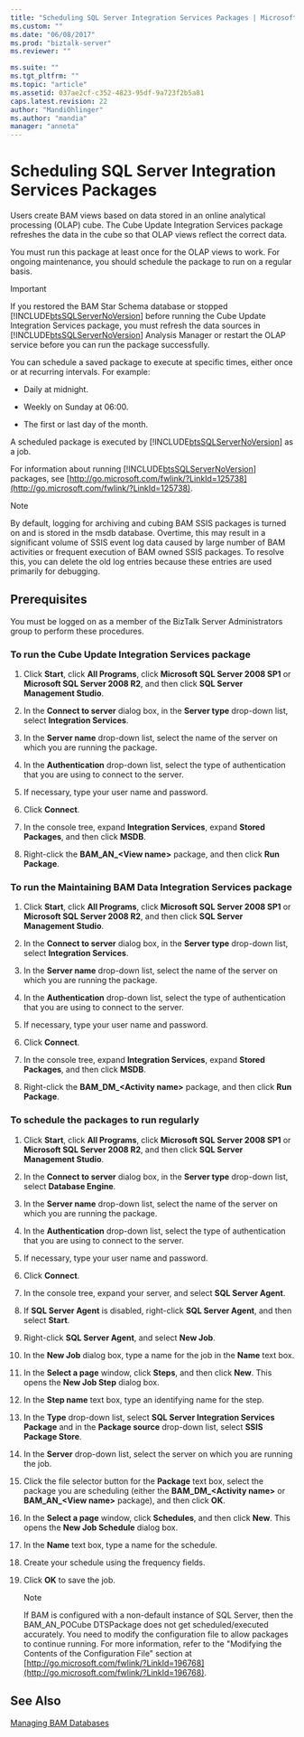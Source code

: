 ```yaml
---
title: "Scheduling SQL Server Integration Services Packages | Microsoft Docs"
ms.custom: ""
ms.date: "06/08/2017"
ms.prod: "biztalk-server"
ms.reviewer: ""

ms.suite: ""
ms.tgt_pltfrm: ""
ms.topic: "article"
ms.assetid: 037ae2cf-c352-4823-95df-9a723f2b5a81
caps.latest.revision: 22
author: "MandiOhlinger"
ms.author: "mandia"
manager: "anneta"
---
```

# Scheduling SQL Server Integration Services Packages
Users create BAM views based on data stored in an online analytical processing (OLAP) cube. The Cube Update Integration Services package refreshes the data in the cube so that OLAP views reflect the correct data.  
  
 You must run this package at least once for the OLAP views to work. For ongoing maintenance, you should schedule the package to run on a regular basis.  
  
> [!IMPORTANT]
>  If you restored the BAM Star Schema database or stopped [!INCLUDE[btsSQLServerNoVersion](../includes/btssqlservernoversion-md.md)] before running the Cube Update Integration Services package, you must refresh the data sources in [!INCLUDE[btsSQLServerNoVersion](../includes/btssqlservernoversion-md.md)] Analysis Manager or restart the OLAP service before you can run the package successfully.  
  
 You can schedule a saved package to execute at specific times, either once or at recurring intervals. For example:  
  
-   Daily at midnight.  
  
-   Weekly on Sunday at 06:00.  
  
-   The first or last day of the month.  
  
 A scheduled package is executed by [!INCLUDE[btsSQLServerNoVersion](../includes/btssqlservernoversion-md.md)] as a job.  
  
 For information about running [!INCLUDE[btsSQLServerNoVersion](../includes/btssqlservernoversion-md.md)] packages, see [http://go.microsoft.com/fwlink/?LinkId=125738](http://go.microsoft.com/fwlink/?LinkId=125738).  
  
> [!NOTE]
>  By default, logging for archiving and cubing BAM SSIS packages is turned on and is stored in the msdb database. Overtime, this may result in a significant volume of SSIS event log data caused by large number of BAM activities or frequent execution of BAM owned SSIS packages. To resolve this, you can delete the old log entries because these entries are used primarily for debugging.  
  
## Prerequisites  
 You must be logged on as a member of the BizTalk Server Administrators group to perform these procedures.  
  
### To run the Cube Update Integration Services package  
  
1.  Click **Start**, click **All Programs**, click **Microsoft SQL Server 2008 SP1** or **Microsoft SQL Server 2008 R2**, and then click **SQL Server Management Studio**.  
  
2.  In the **Connect to server** dialog box, in the **Server type** drop-down list, select **Integration Services**.  
  
3.  In the **Server name** drop-down list, select the name of the server on which you are running the package.  
  
4.  In the **Authentication** drop-down list, select the type of authentication that you are using to connect to the server.  
  
5.  If necessary, type your user name and password.  
  
6.  Click **Connect**.  
  
7.  In the console tree, expand **Integration Services**, expand **Stored Packages**, and then click **MSDB**.  
  
8.  Right-click the **BAM_AN_\<View name\>** package, and then click **Run Package**.  
  
### To run the Maintaining BAM Data Integration Services package  
  
1.  Click **Start**, click **All Programs**, click **Microsoft SQL Server 2008 SP1** or **Microsoft SQL Server 2008 R2**, and then click **SQL Server Management Studio**.  
  
2.  In the **Connect to server** dialog box, in the **Server type** drop-down list, select **Integration Services**.  
  
3.  In the **Server name** drop-down list, select the name of the server on which you are running the package.  
  
4.  In the **Authentication** drop-down list, select the type of authentication that you are using to connect to the server.  
  
5.  If necessary, type your user name and password.  
  
6.  Click **Connect**.  
  
7.  In the console tree, expand **Integration Services**, expand **Stored Packages**, and then click **MSDB**.  
  
8.  Right-click the **BAM_DM_\<Activity name\>** package, and then click **Run Package**.  
  
### To schedule the packages to run regularly  
  
1.  Click **Start**, click **All Programs**, click **Microsoft SQL Server 2008 SP1** or **Microsoft SQL Server 2008 R2**, and then click **SQL Server Management Studio**.  
  
2.  In the **Connect to server** dialog box, in the **Server type** drop-down list, select **Database Engine**.  
  
3.  In the **Server name** drop-down list, select the name of the server on which you are running the package.  
  
4.  In the **Authentication** drop-down list, select the type of authentication that you are using to connect to the server.  
  
5.  If necessary, type your user name and password.  
  
6.  Click **Connect**.  
  
7.  In the console tree, expand your server, and select **SQL Server Agent**.  
  
8.  If **SQL Server Agent** is disabled, right-click **SQL Server Agent**, and then select **Start**.  
  
9. Right-click **SQL Server Agent**, and select  **New Job**.  
  
10. In the **New Job** dialog box, type a name for the job in the **Name** text box.  
  
11. In the **Select a page** window, click **Steps**, and then click **New**. This opens the **New Job Step** dialog box.  
  
12. In the **Step name** text box, type an identifying name for the step.  
  
13. In the **Type** drop-down list, select **SQL Server Integration Services Package** and in the **Package source** drop-down list, select **SSIS Package Store**.  
  
14. In the **Server** drop-down list, select the server on which you are running the job.  
  
15. Click the file selector button for the **Package** text box, select the package you are scheduling (either the **BAM_DM_\<Activity name\>** or **BAM_AN_\<View name\>** package), and then click **OK**.  
  
16. In the **Select a page** window, click **Schedules**, and then click **New**. This opens the **New Job Schedule** dialog box.  
  
17. In the **Name** text box, type a name for the schedule.  
  
18. Create your schedule using the frequency fields.  
  
19. Click **OK** to save the job.  
  
    > [!NOTE]
    >  If BAM is configured with a non-default instance of SQL Server, then the BAM_AN_POCube DTSPackage does not get scheduled/executed accurately. You need to modify the configuration file to allow packages to continue running. For more information, refer to the "Modifying the Contents of the Configuration File" section at [http://go.microsoft.com/fwlink/?LinkId=196768](http://go.microsoft.com/fwlink/?LinkId=196768).  
  
## See Also  
 [Managing BAM Databases](../core/managing-bam-databases.md)